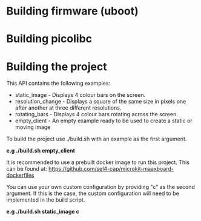 # Building firmware (uboot)

# Building picolibc

# Building the project

This API contains the following examples:

* static_image - Displays 4 colour bars on the screen.
* resolution_change - Displays a square of the same size in pixels one after another at three different resolutions.
* rotating_bars - Displays 4 colour bars rotating across the screen.
* empty_client - An empty example ready to be used to create a static or moving image

To build the project use ./build.sh with an example as the first argument.

__e.g ./build.sh empty_client__

It is recommended to use a prebuilt docker image to run this project. This can be found at: https://github.com/sel4-cap/microkit-maaxboard-dockerfiles

You can use your own custom configuration by providing "c" as the second argument. If this is the case, the custom configuration will need to be implemented in the build script.

__e.g ./build.sh static_image c__
